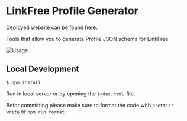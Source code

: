 # LinkFree Profile Generator

Deployed website can be found [here](https://schmelto.github.io/LinkFree_generator).

Tools that allow you to generate Profile JSON schema for LinkFree.

![Usage](https://user-images.githubusercontent.com/32319439/172676192-5970fae4-d95f-443e-9255-a58355313d96.png)

## Local Development

```shell
$ npm install
```

Run in local server or by opening the `index.html`-file.

Befor committing please make sure to format the code with `prettier --write` or `npm run format`.
